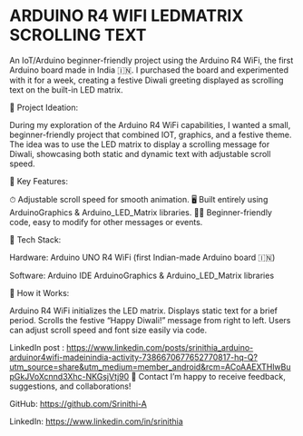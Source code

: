 # ARDUINO R4 WIFI LEDMATRIX SCROLLING TEXT

An IoT/Arduino beginner-friendly project using the Arduino R4 WiFi, the first Arduino board made in India 🇮🇳. I purchased the board and experimented with it for a week, creating a festive Diwali greeting displayed as scrolling text on the built-in LED matrix.

📌 Project Ideation:

During my exploration of the Arduino R4 WiFi capabilities, I wanted a small, beginner-friendly project that combined IOT, graphics, and a festive theme. The idea was to use the LED matrix to display a scrolling message for Diwali, showcasing both static and dynamic text with adjustable scroll speed.

📌 Key Features:

⏱ Adjustable scroll speed for smooth animation.
🖥 Built entirely using ArduinoGraphics & Arduino_LED_Matrix libraries.
🧑‍💻 Beginner-friendly code, easy to modify for other messages or events.

📌 Tech Stack:

Hardware:
Arduino UNO R4 WiFi (first Indian-made Arduino board 🇮🇳)

Software:
Arduino IDE
ArduinoGraphics & Arduino_LED_Matrix libraries

📌 How it Works:

Arduino R4 WiFi initializes the LED matrix.
Displays static text for a brief period.
Scrolls the festive “Happy Diwali!” message from right to left.
Users can adjust scroll speed and font size easily via code.

LinkedIn post : https://www.linkedin.com/posts/srinithia_arduino-arduinor4wifi-madeinindia-activity-7386670677652770817-hq-Q?utm_source=share&utm_medium=member_android&rcm=ACoAAEXTHlwBupGkJVoXcnnd3Xhc-NKGsjVtj90 
📌 Contact
I’m happy to receive feedback, suggestions, and collaborations!

GitHub: https://github.com/Srinithi-A

LinkedIn: https://www.linkedin.com/in/srinithia
